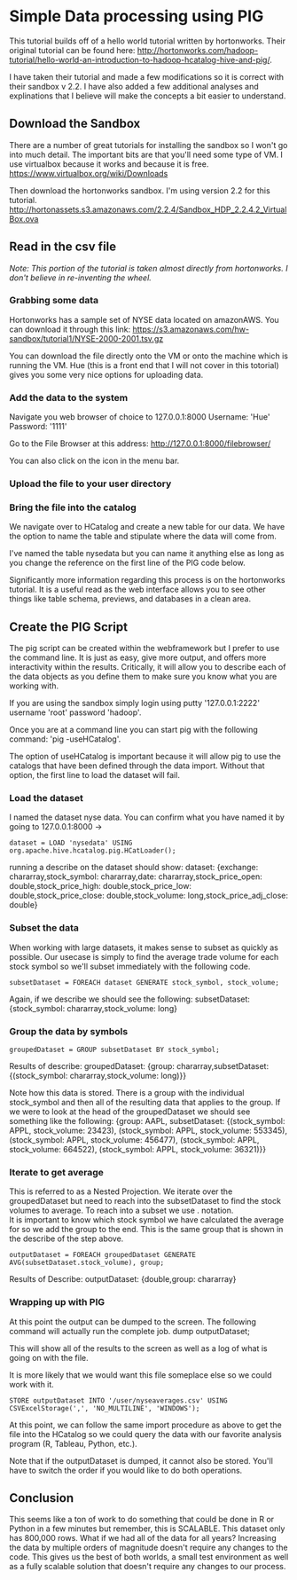 # Simple Data processing using PIG
This tutorial builds off of a hello world tutorial written by hortonworks.  Their original tutorial can be found here: http://hortonworks.com/hadoop-tutorial/hello-world-an-introduction-to-hadoop-hcatalog-hive-and-pig/.

I have taken their tutorial and made a few modifications so it is correct with their sandbox v 2.2.  I have also added a few additional analyses and explinations that I believe will make the concepts a bit easier to understand.


## Download the Sandbox
There are a number of great tutorials for installing the sandbox so I won't go into much detail.  The important bits are that you'll need some type of VM.  I use virtualbox because it works and because it is free.
https://www.virtualbox.org/wiki/Downloads

Then download the hortonworks sandbox.  I'm using version 2.2 for this tutorial.
http://hortonassets.s3.amazonaws.com/2.2.4/Sandbox_HDP_2.2.4.2_VirtualBox.ova


## Read in the csv file
*Note: This portion of the tutorial is taken almost directly from hortonworks.  I don't believe in re-inventing the wheel.*

### Grabbing some data
Hortonworks has a sample set of NYSE data located on amazonAWS.  You can download it through this link:
https://s3.amazonaws.com/hw-sandbox/tutorial1/NYSE-2000-2001.tsv.gz 

You can download the file directly onto the VM or onto the machine which is running the VM.  Hue (this is a front end that I will not cover in this totorial) gives you some very nice options for uploading data.

### Add the data to the system
Navigate you web browser of choice to 127.0.0.1:8000
Username: 'Hue'
Password: '1111'

Go to the File Browser at this address: 
http://127.0.0.1:8000/filebrowser/

You can also click on the icon in the menu bar.

### Upload the file to your user directory


### Bring the file into the catalog

We navigate over to HCatalog and create a new table for our data.  We have the option to name the table and stipulate where the data will come from.  

I've named the table nysedata but you can name it anything else as long as you change the reference on the first line of the PIG code below. 

Significantly more information regarding this process is on the hortonworks tutorial.  It is a useful read as the web interface allows you to see other things like table schema, previews, and databases in a clean area.  

## Create the PIG Script
The pig script can be created within the webframework but I prefer to use the command line.  It is just as easy, give more output, and offers more interactivity within the results.  Critically, it will allow you to describe each of the data objects as you define them to make sure you know what you are working with.

If you are using the sandbox simply login using putty '127.0.0.1:2222' username 'root' password 'hadoop'.

Once you are at a command line you can start pig with the following command:
	'pig -useHCatalog'.

The option of useHCatalog is important because it will allow pig to use the catalogs that have been defined through the data import.  Without that option, the first line to load the dataset will fail.


### Load the dataset
I named the dataset nyse data.  You can confirm what you have named it by going to 127.0.0.1:8000 -> 

	dataset = LOAD 'nysedata' USING org.apache.hive.hcatalog.pig.HCatLoader();

running a describe on the dataset should show:
	dataset: {exchange: chararray,stock_symbol: chararray,date: chararray,stock_price_open: double,stock_price_high: double,stock_price_low: double,stock_price_close: double,stock_volume: long,stock_price_adj_close: double}

### Subset the data
When working with large datasets, it makes sense to subset as quickly as possible.  Our usecase is simply to find the average trade volume for each stock symbol so we'll subset immediately with the following code.

	subsetDataset = FOREACH dataset GENERATE stock_symbol, stock_volume;

Again, if we describe we should see the following:
	subsetDataset: {stock_symbol: chararray,stock_volume: long}

### Group the data by symbols
	
	groupedDataset = GROUP subsetDataset BY stock_symbol;

Results of describe:
	groupedDataset: {group: chararray,subsetDataset: {(stock_symbol: chararray,stock_volume: long)}}

Note how this data is stored.  There is a group with the individual stock_symbol and then all of the resulting data that applies to the group.  If we were to look at the head of the groupedDataset we should see something like the following:
	{group: AAPL, 
		subsetDataset: 
			{(stock_symbol: APPL, stock_volume: 23423), 
			(stock_symbol: APPL, stock_volume: 553345), 
			(stock_symbol: APPL, stock_volume: 456477), 
			(stock_symbol: APPL, stock_volume: 664522), 
			(stock_symbol: APPL, stock_volume: 36321)}}

### Iterate to get average
This is referred to as a Nested Projection.  We iterate over the groupedDataset but need to reach into the subsetDataset to find the stock volumes to average.  To reach into a subset we use . notation.  
It is important to know which stock symbol we have calculated the average for so we add the group to the end.  This is the same group that is shown in the describe of the step above.

	outputDataset = FOREACH groupedDataset GENERATE AVG(subsetDataset.stock_volume), group;

Results of Describe:
	outputDataset: {double,group: chararray}

### Wrapping up with PIG
At this point the output can be dumped to the screen.  The following command will actually run the complete job.
	dump outputDataset;

This will show all of the results to the screen as well as a log of what is going on with the file.

It is more likely that we would want this file someplace else so we could work with it.  

	STORE outputDataset INTO '/user/nyseaverages.csv' USING CSVExcelStorage(',', 'NO_MULTILINE', 'WINDOWS');

At this point, we can follow the same import procedure as above to get the file into the HCatalog so we could query the data with our favorite analysis program (R, Tableau, Python, etc.).

Note that if the outputDataset is dumped, it cannot also be stored.  You'll have to switch the order if you would like to do both operations.

## Conclusion

This seems like a ton of work to do something that could be done in R or Python in a few minutes but remember, this is SCALABLE.  This dataset only has 800,000 rows.  What if we had all of the data for all years?  Increasing the data by multiple orders of magnitude doesn't require any changes to the code.  This gives us the best of both worlds, a small test environment as well as a fully scalable solution that doesn't require any changes to our process.
